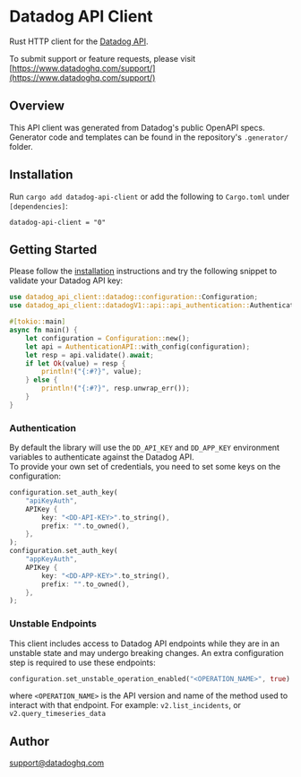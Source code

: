 # Datadog API Client

Rust HTTP client for the [Datadog API](https://docs.datadoghq.com/api/).

To submit support or feature requests, please visit [https://www.datadoghq.com/support/](https://www.datadoghq.com/support/)

## Overview

This API client was generated from Datadog's public OpenAPI specs. Generator code and templates can be found in the repository's `.generator/` folder.

## Installation

Run `cargo add datadog-api-client` or add the following to `Cargo.toml` under `[dependencies]`:

```
datadog-api-client = "0"
```

## Getting Started

Please follow the [installation](#installation) instructions and try the following snippet to validate your Datadog API key:

```Rust
use datadog_api_client::datadog::configuration::Configuration;
use datadog_api_client::datadogV1::api::api_authentication::AuthenticationAPI;

#[tokio::main]
async fn main() {
    let configuration = Configuration::new();
    let api = AuthenticationAPI::with_config(configuration);
    let resp = api.validate().await;
    if let Ok(value) = resp {
        println!("{:#?}", value);
    } else {
        println!("{:#?}", resp.unwrap_err());
    }
}
```

### Authentication

By default the library will use the `DD_API_KEY` and `DD_APP_KEY` environment variables to authenticate against the Datadog API.  
To provide your own set of credentials, you need to set some keys on the configuration:

```rust
configuration.set_auth_key(
    "apiKeyAuth",
    APIKey {
        key: "<DD-API-KEY>".to_string(),
        prefix: "".to_owned(),
    },
);
configuration.set_auth_key(
    "appKeyAuth",
    APIKey {
        key: "<DD-APP-KEY>".to_string(),
        prefix: "".to_owned(),
    },
);
```

### Unstable Endpoints

This client includes access to Datadog API endpoints while they are in an unstable state and may undergo breaking changes. An extra configuration step is required to use these endpoints:

```rust
configuration.set_unstable_operation_enabled("<OPERATION_NAME>", true)
```
where `<OPERATION_NAME>` is the API version and name of the method used to interact with that endpoint. For example: `v2.list_incidents`, or `v2.query_timeseries_data`

## Author

support@datadoghq.com

